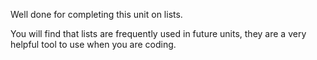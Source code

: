 Well done for completing this unit on lists.

You will find that lists are frequently used in future units, they are a very helpful tool to use when you are coding.
